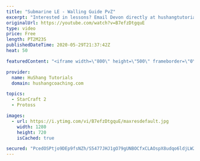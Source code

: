 ```yaml
---
title: "Submarine LE - Walling Guide PvZ"
excerpt: "Interested in lessons? Email Devon directly at hushangtutorials@outlook.com ------------------------------------------------------------------------------------------------------- Want to support HuShang Tutorials directly? Patreon is a website where you can contribute a monthly donation that will help"
originalUrl: https://youtube.com/watch?v=B7efzDtgquE
type: video
price: Free
length: PT2M23S
publishedDateTime: 2020-05-29T21:37:42Z
heat: 50

featuredContent: "<iframe width=\"800\" height=\"500\" frameborder=\"0\" src=\"https://www.youtube.com/embed/B7efzDtgquE\" allow=\"accelerometer; autoplay; encrypted-media; gyroscope; picture-in-picture\" allowfullscreen></iframe>"

provider:
  name: HuShang Tutorials
  domain: hushangcoaching.com

topics:
  - StarCraft 2
  - Protoss

images:
  - url: https://i.ytimg.com/vi/B7efzDtgquE/maxresdefault.jpg
    width: 1280
    height: 720
    isCached: true

secured: "PcedOSPtjo9DEp9fsNZh/S5477JHJ1gO79gUNBOCfxCLAOspX8udqo6ldjLW2lgXjaPN1jAsG90V1KFn3qu87ukyXsZ2FS2VVnHotBxKL66kv6txlWqWAoHDqFMNyps3u3hILJtYaYDXZ1Z+nn9r9YxbiyIwGFH2sLZzzgpz3d9RRLSHfWILWoS2yrcWZ1yTI3d76qfxU3m/d2mAvlz8YmZ41DezCWBvGLsFeAfIji5O9kFUvOHgzaFtKpFuJcwsO9MaxKhLwq2rJAJjlKLx1Abmy34fDwFEBp5uH6A2eX2OgfQfHjG50TRMDH9kYQBrdY+VtzMjth1thyLfZEyA8i3phKc9E9C5RGZhocZc+FhcmHO36CrdZ84fmp36kJ6LtveOhpEM9tCp/Zj0peoX36CAk4wCVOdGP/+3tgfQGSM=;P0nr5EjHgsmrsS32AXJxqA=="
---
```



